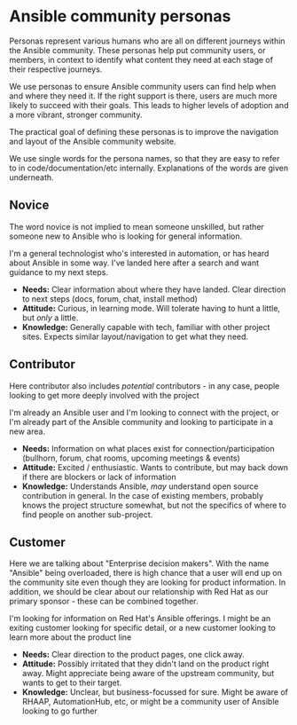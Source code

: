 # Ansible community personas

Personas represent various humans who are all on different journeys within the Ansible community. These personas help put community users, or members, in context to identify what content they need at each stage of their respective journeys.

We use personas to ensure Ansible community users can find help when and where they need it. If the right support is there, users are much more likely to succeed with their goals. This leads to higher levels of adoption and a more vibrant, stronger community.

The practical goal of defining these personas is to improve the navigation and layout of the Ansible community website.

We use single words for the persona names, so that they are easy to refer to in code/documentation/etc internally. Explanations of the words are given underneath.

## Novice

The word novice is not implied to mean someone unskilled, but rather someone new to Ansible who is looking for general information.

I'm a general technologist who's interested in automation, or has heard about Ansible in some way. I've landed here after a search and want guidance to my next steps.

* **Needs:** Clear information about where they have landed. Clear direction to next steps (docs, forum, chat, install method)
* **Attitude:** Curious, in learning mode. Will tolerate having to hunt a little, but *only* a little.
* **Knowledge:** Generally capable with tech, familiar with other project sites. Expects similar layout/navigation to get what they need.

## Contributor

Here contributor also includes *potential* contributors - in any case, people looking to get more deeply involved with the project

I'm already an Ansible user and I'm looking to connect with the project, or I'm already part of the Ansible community and looking to participate in a new area.

* **Needs:** Information on what places exist for connection/participation (bullhorn, forum, chat rooms, upcoming meetings & events)
* **Attitude:** Excited / enthusiastic. Wants to contribute, but may back down if there are blockers or lack of information
* **Knowledge:** Understands Ansible, *may* understand open source contribution in general. In the case of existing members, probably knows the project structure somewhat, but not the specifics of where to find people on another sub-project.

## Customer

Here we are talking about "Enterprise decision makers". With the name "Ansible" being overloaded, there is high chance that a user will end up on the community site even though they are looking for product information. In addition, we should be clear about our relationship with Red Hat as our primary sponsor - these can be combined together.

I'm looking for information on Red Hat's Ansible offerings. I might be an exiting customer looking for specific detail, or a new customer looking to learn more about the product line

* **Needs:** Clear direction to the product pages, one click away.
* **Attitude:** Possibly irritated that they didn't land on the product right away. Might appreciate being aware of the upstream community, but wants to get to their target.
* **Knowledge:** Unclear, but business-focussed for sure. Might be aware of RHAAP, AutomationHub, etc, or might be a community user of Ansible looking to go further


